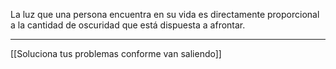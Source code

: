 La luz que una persona encuentra en su vida es directamente proporcional a la cantidad de oscuridad que está dispuesta a afrontar.

---
[[Soluciona tus problemas conforme van saliendo]]